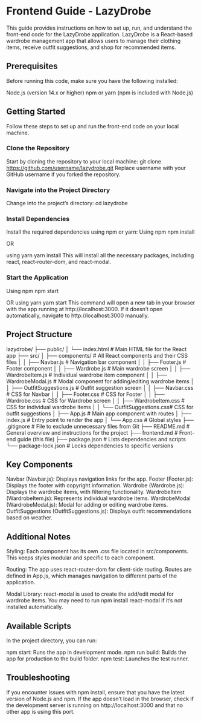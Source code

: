 # Frontend Guide - LazyDrobe
This guide provides instructions on how to set up, run, and understand the front-end code for the LazyDrobe application. 
LazyDrobe is a React-based wardrobe management app that allows users to manage their clothing items, receive outfit suggestions, and shop for recommended items.

## Prerequisites
Before running this code, make sure you have the following installed:

Node.js (version 14.x or higher)
npm or yarn (npm is included with Node.js)

## Getting Started
Follow these steps to set up and run the front-end code on your local machine.

### Clone the Repository
Start by cloning the repository to your local machine:
git clone https://github.com/username/lazydrobe.git
Replace username with your GitHub username if you forked the repository.

### Navigate into the Project Directory
Change into the project’s directory:
cd lazydrobe

### Install Dependencies
Install the required dependencies using npm or yarn:
Using npm
npm install

OR 

using yarn
yarn install
This will install all the necessary packages, including react, react-router-dom, and react-modal.

### Start the Application

Using npm
npm start

OR using yarn
yarn start
This command will open a new tab in your browser with the app running at http://localhost:3000. If it doesn’t open automatically, navigate to http://localhost:3000 manually.

## Project Structure
lazydrobe/
├── public/
│   └── index.html               # Main HTML file for the React app
├── src/
│   ├── components/              # All React components and their CSS files
│   │   ├── Navbar.js            # Navigation bar component
│   │   ├── Footer.js            # Footer component
│   │   ├── Wardrobe.js          # Main wardrobe screen
│   │   ├── WardrobeItem.js      # Individual wardrobe item component
│   │   ├── WardrobeModal.js     # Modal component for adding/editing wardrobe items
│   │   ├── OutfitSuggestions.js # Outfit suggestion screen
│   │   ├── Navbar.css           # CSS for Navbar
│   │   ├── Footer.css           # CSS for Footer
│   │   ├── Wardrobe.css         # CSS for Wardrobe screen
│   │   ├── WardrobeItem.css     # CSS for individual wardrobe items
│   │   └── OutfitSuggestions.css# CSS for outfit suggestions
│   ├── App.js                   # Main app component with routes
│   ├── index.js                 # Entry point to render the app
│   └── App.css                  # Global styles
├── .gitignore                   # File to exclude unnecessary files from Git
├── README.md                    # General overview and instructions for the project
├── frontend.md                  # Front-end guide (this file)
├── package.json                 # Lists dependencies and scripts
└── package-lock.json            # Locks dependencies to specific versions

## Key Components
Navbar (Navbar.js): Displays navigation links for the app.
Footer (Footer.js): Displays the footer with copyright information.
Wardrobe (Wardrobe.js): Displays the wardrobe items, with filtering functionality.
WardrobeItem (WardrobeItem.js): Represents individual wardrobe items.
WardrobeModal (WardrobeModal.js): Modal for adding or editing wardrobe items.
OutfitSuggestions (OutfitSuggestions.js): Displays outfit recommendations based on weather.

## Additional Notes
Styling: Each component has its own .css file located in src/components. This keeps styles modular and specific to each component.

Routing: The app uses react-router-dom for client-side routing. Routes are defined in App.js, which manages navigation to different parts of the application.

Modal Library: react-modal is used to create the add/edit modal for wardrobe items. You may need to run npm install react-modal if it’s not installed automatically.

## Available Scripts
In the project directory, you can run:

npm start: Runs the app in development mode.
npm run build: Builds the app for production to the build folder.
npm test: Launches the test runner.

## Troubleshooting
If you encounter issues with npm install, ensure that you have the latest version of Node.js and npm.
If the app doesn’t load in the browser, check if the development server is running on http://localhost:3000 and that no other app is using this port.



